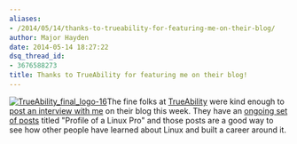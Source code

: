 ```yaml
---
aliases:
- /2014/05/14/thanks-to-trueability-for-featuring-me-on-their-blog/
author: Major Hayden
date: 2014-05-14 18:27:22
dsq_thread_id:
- 3676588273
title: Thanks to TrueAbility for featuring me on their blog!
---
```


[<img src="/wp-content/uploads/2014/05/TrueAbility_final_logo-16-300x69.jpg" alt="TrueAbility_final_logo-16" width="300" height="69" class="alignright size-medium wp-image-4924" srcset="/wp-content/uploads/2014/05/TrueAbility_final_logo-16-300x69.jpg 300w, /wp-content/uploads/2014/05/TrueAbility_final_logo-16-1024x238.jpg 1024w" sizes="(max-width: 300px) 100vw, 300px" />][1]The fine folks at [TrueAbility][2] were kind enough to [post an interview with me][3] on their blog this week. They have an [ongoing set of posts][4] titled "Profile of a Linux Pro" and those posts are a good way to see how other people have learned about Linux and built a career around it.

 [1]: /wp-content/uploads/2014/05/TrueAbility_final_logo-16.jpg
 [2]: https://trueability.com/
 [3]: http://blog.trueability.com/2014/05/profile-of-a-linux-pro-major-hayden/
 [4]: http://blog.trueability.com/category/profile-of-a-linux-pro/